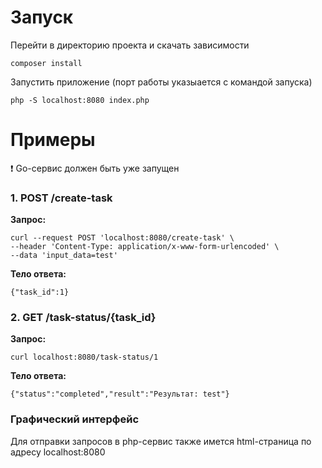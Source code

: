 # Запуск
Перейти в директорию проекта и скачать зависимости
```
composer install   
```
Запустить приложение (порт работы указыается с командой запуска)
```
php -S localhost:8080 index.php
```
# Примеры
❗ Go-сервис должен быть уже запущен
### 1. POST /create-task
**Запрос:**
```
curl --request POST 'localhost:8080/create-task' \
--header 'Content-Type: application/x-www-form-urlencoded' \
--data 'input_data=test'
```
**Тело ответа:**
```
{"task_id":1}
```
### 2. GET /task-status/{task_id}
**Запрос:**
```
curl localhost:8080/task-status/1
```
**Тело ответа:**
```
{"status":"completed","result":"Результат: test"}
```
### Графический интерфейс
Для отправки запросов в php-сервис также имется html-страница по адресу localhost:8080  